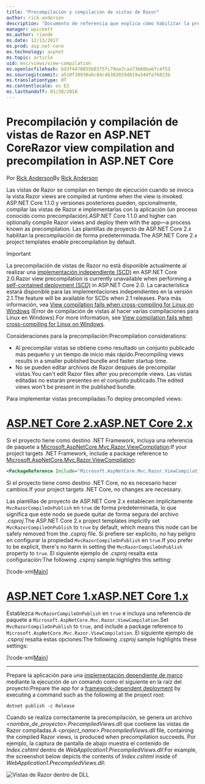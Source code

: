 ```yaml
---
title: "Precompilación y compilación de vistas de Razor"
author: rick-anderson
description: "Documento de referencia que explica cómo habilitar la precompilación y la compilación de vistas de MVC Razor en aplicaciones ASP.NET Core."
manager: wpickett
ms.author: riande
ms.date: 12/13/2017
ms.prod: asp.net-core
ms.technology: aspnet
ms.topic: article
uid: mvc/views/view-compilation
ms.openlocfilehash: bd3f4470035b0375fc79aa7caa73b60ba6fc4f53
ms.sourcegitcommit: a510f38930abc84c4b302029d019a34dfe76823b
ms.translationtype: HT
ms.contentlocale: es-ES
ms.lasthandoff: 01/30/2018
---
```

# <a name="razor-view-compilation-and-precompilation-in-aspnet-core"></a><span data-ttu-id="71258-103">Precompilación y compilación de vistas de Razor en ASP.NET Core</span><span class="sxs-lookup"><span data-stu-id="71258-103">Razor view compilation and precompilation in ASP.NET Core</span></span>

<span data-ttu-id="71258-104">Por [Rick Anderson](https://twitter.com/RickAndMSFT)</span><span class="sxs-lookup"><span data-stu-id="71258-104">By [Rick Anderson](https://twitter.com/RickAndMSFT)</span></span>

<span data-ttu-id="71258-105">Las vistas de Razor se compilan en tiempo de ejecución cuando se invoca la vista.</span><span class="sxs-lookup"><span data-stu-id="71258-105">Razor views are compiled at runtime when the view is invoked.</span></span> <span data-ttu-id="71258-106">ASP.NET Core 1.1.0 y versiones posteriores pueden, opcionalmente, compilar las vistas de Razor e implementarlas con la aplicación (un proceso conocido como precompilación).</span><span class="sxs-lookup"><span data-stu-id="71258-106">ASP.NET Core 1.1.0 and higher can optionally compile Razor views and deploy them with the app&mdash;a process known as precompilation.</span></span> <span data-ttu-id="71258-107">Las plantillas de proyecto de ASP.NET Core 2.x habilitan la precompilación de forma predeterminada.</span><span class="sxs-lookup"><span data-stu-id="71258-107">The ASP.NET Core 2.x project templates enable precompilation by default.</span></span>

> [!IMPORTANT]
> <span data-ttu-id="71258-108">La precompilación de vistas de Razor no está disponible actualmente al realizar una [implementación independiente (SCD)](/dotnet/core/deploying/#self-contained-deployments-scd) en ASP.NET Core 2.0.</span><span class="sxs-lookup"><span data-stu-id="71258-108">Razor view precompilation is currently unavailable when performing a [self-contained deployment (SCD)](/dotnet/core/deploying/#self-contained-deployments-scd) in ASP.NET Core 2.0.</span></span> <span data-ttu-id="71258-109">La característica estará disponible para las implementaciones independientes en la versión 2.1.</span><span class="sxs-lookup"><span data-stu-id="71258-109">The feature will be available for SCDs when 2.1 releases.</span></span> <span data-ttu-id="71258-110">Para más información, vea [View compilation fails when cross-compiling for Linux on Windows](https://github.com/aspnet/MvcPrecompilation/issues/102) (Error de compilación de vistas al hacer varias compilaciones para Linux en Windows).</span><span class="sxs-lookup"><span data-stu-id="71258-110">For more information, see [View compilation fails when cross-compiling for Linux on Windows](https://github.com/aspnet/MvcPrecompilation/issues/102).</span></span>

<span data-ttu-id="71258-111">Consideraciones para la precompilación:</span><span class="sxs-lookup"><span data-stu-id="71258-111">Precompilation considerations:</span></span>

* <span data-ttu-id="71258-112">Al precompilar vistas se obtiene como resultado un conjunto publicado más pequeño y un tiempo de inicio más rápido.</span><span class="sxs-lookup"><span data-stu-id="71258-112">Precompiling views results in a smaller published bundle and faster startup time.</span></span>
* <span data-ttu-id="71258-113">No se pueden editar archivos de Razor después de precompilar vistas.</span><span class="sxs-lookup"><span data-stu-id="71258-113">You can't edit Razor files after you precompile views.</span></span> <span data-ttu-id="71258-114">Las vistas editadas no estarán presentes en el conjunto publicado.</span><span class="sxs-lookup"><span data-stu-id="71258-114">The edited views won't be present in the published bundle.</span></span> 

<span data-ttu-id="71258-115">Para implementar vistas precompiladas:</span><span class="sxs-lookup"><span data-stu-id="71258-115">To deploy precompiled views:</span></span>

# <a name="aspnet-core-2xtabaspnetcore2x"></a>[<span data-ttu-id="71258-116">ASP.NET Core 2.x</span><span class="sxs-lookup"><span data-stu-id="71258-116">ASP.NET Core 2.x</span></span>](#tab/aspnetcore2x)

<span data-ttu-id="71258-117">Si el proyecto tiene como destino .NET Framework, incluya una referencia de paquete a [Microsoft.AspNetCore.Mvc.Razor.ViewCompilation](https://www.nuget.org/packages/Microsoft.AspNetCore.Mvc.Razor.ViewCompilation/):</span><span class="sxs-lookup"><span data-stu-id="71258-117">If your project targets .NET Framework, include a package reference to [Microsoft.AspNetCore.Mvc.Razor.ViewCompilation](https://www.nuget.org/packages/Microsoft.AspNetCore.Mvc.Razor.ViewCompilation/):</span></span>

```xml
<PackageReference Include="Microsoft.AspNetCore.Mvc.Razor.ViewCompilation" Version="2.0.0" PrivateAssets="All" />
```

<span data-ttu-id="71258-118">Si el proyecto tiene como destino .NET Core, no es necesario hacer cambios.</span><span class="sxs-lookup"><span data-stu-id="71258-118">If your project targets .NET Core, no changes are necessary.</span></span>

<span data-ttu-id="71258-119">Las plantillas de proyecto de ASP.NET Core 2.x establecen implícitamente `MvcRazorCompileOnPublish` en `true` de forma predeterminada, lo que significa que este nodo se puede quitar de forma segura del archivo *.csproj*.</span><span class="sxs-lookup"><span data-stu-id="71258-119">The ASP.NET Core 2.x project templates implicitly set `MvcRazorCompileOnPublish` to `true` by default, which means this node can be safely removed from the *.csproj* file.</span></span> <span data-ttu-id="71258-120">Si prefiere ser explícito, no hay peligro en configurar la propiedad `MvcRazorCompileOnPublish` en `true`.</span><span class="sxs-lookup"><span data-stu-id="71258-120">If you prefer to be explicit, there's no harm in setting the `MvcRazorCompileOnPublish` property to `true`.</span></span> <span data-ttu-id="71258-121">El siguiente ejemplo de *.csproj* resalta esta configuración:</span><span class="sxs-lookup"><span data-stu-id="71258-121">The following *.csproj* sample highlights this setting:</span></span>

[!code-xml[Main](view-compilation\sample\MvcRazorCompileOnPublish2.csproj?highlight=5)]

# <a name="aspnet-core-1xtabaspnetcore1x"></a>[<span data-ttu-id="71258-122">ASP.NET Core 1.x</span><span class="sxs-lookup"><span data-stu-id="71258-122">ASP.NET Core 1.x</span></span>](#tab/aspnetcore1x)

<span data-ttu-id="71258-123">Establezca `MvcRazorCompileOnPublish` en `true` e incluya una referencia de paquete a `Microsoft.AspNetCore.Mvc.Razor.ViewCompilation`.</span><span class="sxs-lookup"><span data-stu-id="71258-123">Set `MvcRazorCompileOnPublish` to `true`, and include a package reference to `Microsoft.AspNetCore.Mvc.Razor.ViewCompilation`.</span></span> <span data-ttu-id="71258-124">El siguiente ejemplo de *.csproj* resalta estas opciones:</span><span class="sxs-lookup"><span data-stu-id="71258-124">The following *.csproj* sample highlights these settings:</span></span>

[!code-xml[Main](view-compilation\sample\MvcRazorCompileOnPublish.csproj?highlight=5,12)]

---

<span data-ttu-id="71258-125">Prepare la aplicación para una [implementación dependiente de marco](/dotnet/core/deploying/#framework-dependent-deployments-fdd) mediante la ejecución de un comando como el siguiente en la raíz del proyecto:</span><span class="sxs-lookup"><span data-stu-id="71258-125">Prepare the app for a [framework-dependent deployment](/dotnet/core/deploying/#framework-dependent-deployments-fdd) by executing a command such as the following at the project root:</span></span>

```console
dotnet publish -c Release
```

<span data-ttu-id="71258-126">Cuando se realiza correctamente la precompilación, se genera un archivo *<nombre_de_proyecto>.PrecompiledViews.dll* que contiene las vistas de Razor compiladas.</span><span class="sxs-lookup"><span data-stu-id="71258-126">A *<project_name>.PrecompiledViews.dll* file, containing the compiled Razor views, is produced when precompilation succeeds.</span></span> <span data-ttu-id="71258-127">Por ejemplo, la captura de pantalla de abajo muestra el contenido de *Index.cshtml* dentro de *WebApplication1.PrecompiledViews.dll*:</span><span class="sxs-lookup"><span data-stu-id="71258-127">For example, the screenshot below depicts the contents of *Index.cshtml* inside of *WebApplication1.PrecompiledViews.dll*:</span></span>

![Vistas de Razor dentro de DLL](view-compilation/_static/razor-views-in-dll.png)

